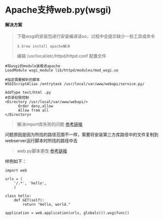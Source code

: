 # Apache支持web.py\(wsgi\)

#### 解决方案

> 下载wsgi的安装包进行安装编译该so，过程中会提示缺少一些工具或命令
>
> ```text
> $ brew install apache解决
> ```
>
> 编辑 /usr/local/etc/httpd/httpd.conf 配置文件

```text
#将wsgi的module装载进apache
LoadModule wsgi_module lib/httpd/modules/mod_wsgi.so

#指定需要解析的脚本
WSGIScriptAlias /entrytask /usr/local/var/www/webapi/service.py/

AddType text/html .py
#目录权限控制
<Directory /usr/local/var/www/webapi/>
      Order deny,allow
      Allow from all
</Directory>
```

> 解决import库失败的问题 [参考链接](https://stackoverflow.com/questions/2232542/python-import-mysqldb-apache-internal-server-error)

问题原因是因为所找的路径范围不一样，需要将安装第三方库路径中的文件复制到webserver运行脚本时所找的路径中去

> web.py脚本更改 [参考链接](http://webpy.org/cookbook/mod_wsgi-apache.zh-cn)

样例如下：

```text
import web

urls = (
    '/.*', 'hello',
    )

class hello:
    def GET(self):
        return "Hello, world."

application = web.application(urls, globals()).wsgifunc()
```

